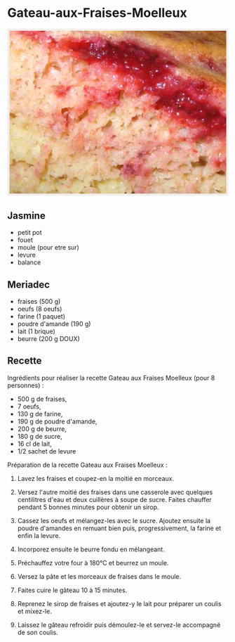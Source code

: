 Gateau-aux-Fraises-Moelleux
===========================

![Alt text](/gateau-aux-fraises-moelleux.jpg "Optional title")

Jasmine
-------

- petit pot
- fouet
- moule (pour etre sur)
- levure
- balance

Meriadec
--------

- fraises (500 g)
- oeufs (8 oeufs)
- farine (1 paquet)
- poudre d'amande (190 g)
- lait (1 brique)
- beurre (200 g DOUX)


Recette
-------

Ingrédients pour réaliser la recette Gateau aux Fraises Moelleux (pour 8 personnes) :

- 500 g de fraises,
- 7 oeufs,
- 130 g de farine,
- 190 g de poudre d'amande,
- 200 g de beurre,
- 180 g de sucre,
- 16 cl de lait,
- 1/2 sachet de levure

Préparation de la recette Gateau aux Fraises Moelleux :
1. Lavez les fraises et coupez-en la moitié en morceaux.

2. Versez l'autre moitié des fraises dans une casserole avec quelques centilitres d'eau et deux cuillères à soupe de sucre. Faites chauffer pendant 5 bonnes minutes pour obtenir un sirop.

3. Cassez les oeufs et mélangez-les avec le sucre. Ajoutez ensuite la poudre d'amandes en remuant bien puis, progressivement, la farine et enfin la levure.

4. Incorporez ensuite le beurre fondu en mélangeant.

5. Préchauffez votre four à 180°C et beurrez un moule.

6. Versez la pâte et les morceaux de fraises dans le moule.

7. Faites cuire le gâteau 10 à 15 minutes.

8. Reprenez le sirop de fraises et ajoutez-y le lait pour préparer un coulis et mixez-le.

9. Laissez le gâteau refroidir puis démoulez-le et servez-le accompagné de son coulis.

